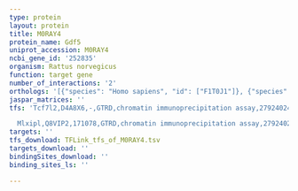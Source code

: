 ```yaml
---
type: protein
layout: protein
title: M0RAY4
protein_name: Gdf5
uniprot_accession: M0RAY4
ncbi_gene_id: '252835'
organism: Rattus norvegicus
function: target gene
number_of_interactions: '2'
orthologs: '[{"species": "Homo sapiens", "id": ["F1T0J1"]}, {"species": "Danio rerio", "id": ["<a href=\"/protein/f1qk08\">F1QK08</a>"]}, {"species": "Mus musculus", "id": ["<a href=\"/protein/p43027\">P43027</a>"]}]'
jaspar_matrices: ''
tfs: 'Tcf7l2,D4A8X6,-,GTRD,chromatin immunoprecipitation assay,27924024%5Buid%5D,No

  Mlxipl,Q8VIP2,171078,GTRD,chromatin immunoprecipitation assay,27924024%5Buid%5D,No'
targets: ''
tfs_download: TFLink_tfs_of_M0RAY4.tsv
targets_download: ''
bindingSites_download: ''
binding_sites_ls: ''

---
```

